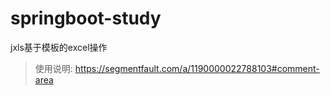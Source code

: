 # springboot-study
jxls基于模板的excel操作


> 使用说明: https://segmentfault.com/a/1190000022788103#comment-area
